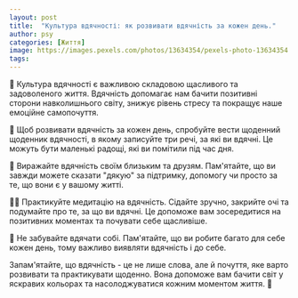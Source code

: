 ```yaml
---
layout: post
title:  "Культура вдячності: як розвивати вдячність за кожен день."
author: psy
categories: [Життя]
image: https://images.pexels.com/photos/13634354/pexels-photo-13634354.jpeg?auto=compress&cs=tinysrgb&fit=crop&h=627&w=1200
tags: 
---
```


🌟 Культура вдячності є важливою складовою щасливого та задоволеного життя. Вдячність допомагає нам бачити позитивні сторони навколишнього світу, знижує рівень стресу та покращує наше емоційне самопочуття.

🙏 Щоб розвивати вдячність за кожен день, спробуйте вести щоденний щоденник вдячності, в якому записуйте три речі, за які ви вдячні. Це можуть бути маленькі радощі, які ви помітили під час дня.

💖 Виражайте вдячність своїм близьким та друзям. Пам'ятайте, що ви завжди можете сказати "дякую" за підтримку, допомогу чи просто за те, що вони є у вашому житті.

🧘‍♀️ Практикуйте медитацію на вдячність. Сідайте зручно, закрийте очі та подумайте про те, за що ви вдячні. Це допоможе вам зосередитися на позитивних моментах та почувати себе щасливіше.

🌺 Не забувайте вдячати собі. Пам'ятайте, що ви робите багато для себе кожен день, тому важливо виявляти вдячність і до себе.

Запам'ятайте, що вдячність - це не лише слова, але й почуття, яке варто розвивати та практикувати щоденно. Вона допоможе вам бачити світ у яскравих кольорах та насолоджуватися кожним моментом життя. 🌈


